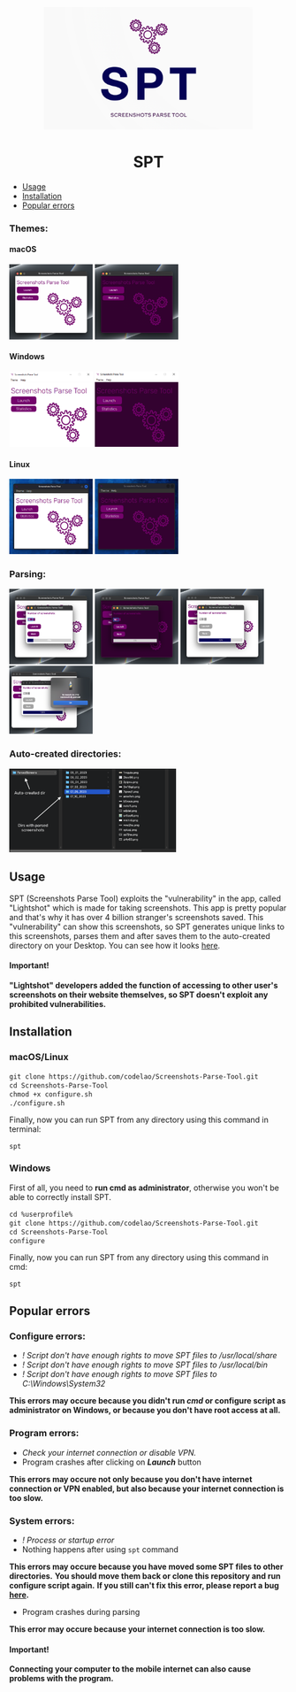 <p align="center">
  <img src="readme_images/banner.png" width="75%">
</p>

<h1 align="center">
  SPT
</h1>

* [Usage](#usage)
* [Installation](#installation)
* [Popular errors](#popular-errors)


### Themes:
#### macOS
<img src="readme_images/menu1.png" width="30%">
<img src="readme_images/menu2.png" width="30%">

#### Windows
<img src="readme_images/menu3.png" width="30%">
<img src="readme_images/menu4.png" width="30%">

#### Linux
<img src="readme_images/menu5.png" width="30%">
<img src="readme_images/menu6.png" width="30%">

### Parsing:
<img src="readme_images/parser1.png" width="30%">
<img src="readme_images/parser2.png" width="30%">
<img src="readme_images/parser3.png" width="30%">
<img src="readme_images/parser4.png" width="30%">

### Auto-created directories:
<img src="readme_images/dirs.png" width="60%">


## Usage
SPT (Screenshots Parse Tool) exploits the "vulnerability" in the app, called "Lightshot" which is made for taking screenshots. This app is pretty popular and that's why it has over 4 billion stranger's screenshots saved.
This "vulnerability" can show this screenshots, so SPT generates unique links to this screenshots, parses them and after saves them to the auto-created directory on your Desktop. You can see how it looks [here](#directories). 

#### Important! 
**"Lightshot" developers added the function of accessing to other user's screenshots on their website themselves, so SPT doesn't exploit any prohibited vulnerabilities.**


## Installation
### macOS/Linux
```
git clone https://github.com/codelao/Screenshots-Parse-Tool.git
cd Screenshots-Parse-Tool
chmod +x configure.sh
./configure.sh
```
Finally, now you can run SPT from any directory using this command in terminal:
```
spt
```

### Windows
First of all, you need to **run cmd as administrator**, otherwise you won't be able to correctly install SPT.
```
cd %userprofile%
git clone https://github.com/codelao/Screenshots-Parse-Tool.git
cd Screenshots-Parse-Tool
configure
```
Finally, now you can run SPT from any directory using this command in cmd:
```
spt
```


## Popular errors
### Configure errors:
- *! Script don't have enough rights to move SPT files to /usr/local/share*
- *! Script don't have enough rights to move SPT files to /usr/local/bin*
- *! Script don't have enough rights to move SPT files to C:\Windows\System32*

**This errors may occure because you didn't run *cmd* or configure script as administrator on Windows, or because you don't have root access at all.**

### Program errors:
- *Check your internet connection or disable VPN.*
- Program crashes after clicking on ***Launch*** button

**This errors may occure not only because you don't have internet connection or VPN enabled, but also because your internet connection is too slow.**

### System errors:
- *! Process or startup error*
- Nothing happens after using ```spt``` command

**This errors may occure because you have moved some SPT files to other directories.**
**You should move them back or clone this repository and run configure script again.**
**If you still can't fix this error, please report a bug [here](https://github.com/codelao/Screenshots-Parse-Tool/issues).**

- Program crashes during parsing

**This error may occure because your internet connection is too slow.**

#### Important!
**Connecting your computer to the mobile internet can also cause problems with the program.**
